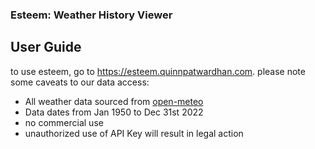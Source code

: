 ### Esteem: Weather History Viewer

## User Guide

to use esteem, go to https://esteem.quinnpatwardhan.com. please note some caveats to our data access:

- All weather data sourced from [open-meteo](https://open-meteo.com/)
- Data dates from Jan 1950 to Dec 31st 2022
- no commercial use
- unauthorized use of API Key will result in legal action
